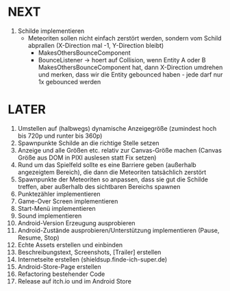 ﻿# NEXT
1. Schilde implementieren
	- Meteoriten sollen nicht einfach zerstört werden, sondern vom Schild abprallen (X-Direction mal -1, Y-Direction bleibt)
		- MakesOthersBounceComponent
		- BounceListener -> hoert auf Collision, wenn Entity A oder B MakesOthersBounceComponent hat, dann X-Direction umdrehen und merken, dass wir die Entity gebounced haben - jede darf nur 1x gebounced werden

# LATER
1. Umstellen auf (halbwegs) dynamische Anzeigegröße (zumindest hoch bis 720p und runter bis 360p)
1. Spawnpunkte Schilde an die richtige Stelle setzen
1. Anzeige und alle Größen etc. relativ zur Canvas-Größe machen (Canvas Größe aus DOM in PIXI auslesen statt Fix setzen)
1. Rund um das Spielfeld sollte es eine Barriere geben (außerhalb angezeigtem Bereich), die dann die Meteoriten tatsächlich zerstört
1. Spawnpunkte der Meteoriten so anpassen, dass sie gut die Schilde treffen, aber außerhalb des sichtbaren Bereichs spawnen
2. Punktezähler implementieren
3. Game-Over Screen implementieren
5. Start-Menü implementieren
4. Sound implementieren
6. Android-Version Erzeugung ausprobieren
1. Android-Zustände ausprobieren/Unterstützung implementieren (Pause, Resume, Stop)
7. Echte Assets erstellen und einbinden
1. Beschreibungstext, Screenshots, [Trailer] erstellen
1. Internetseite erstellen (shieldsup.finde-ich-super.de)
1. Android-Store-Page erstellen
1. Refactoring bestehender Code
1. Release auf itch.io und im Android Store
